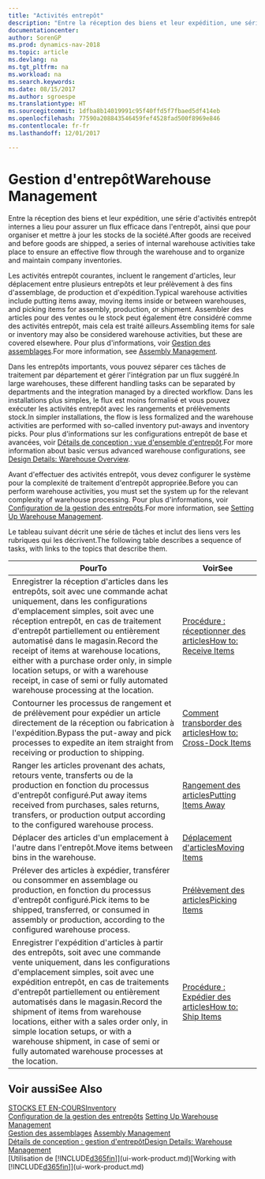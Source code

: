 ```yaml
---
title: "Activités entrepôt"
description: "Entre la réception des biens et leur expédition, une série d'activités entrepôt internes a lieu pour assurer un flux efficace dans l'entrepôt, ainsi que pour organiser et mettre à jour les stocks de la société."
documentationcenter: 
author: SorenGP
ms.prod: dynamics-nav-2018
ms.topic: article
ms.devlang: na
ms.tgt_pltfrm: na
ms.workload: na
ms.search.keywords: 
ms.date: 08/15/2017
ms.author: sgroespe
ms.translationtype: HT
ms.sourcegitcommit: 1dfba8b14019991c95f40ffd5f7fbaed5df414eb
ms.openlocfilehash: 77590a208843546459fef4528fad500f8969e846
ms.contentlocale: fr-fr
ms.lasthandoff: 12/01/2017

---
```

# <a name="warehouse-management"></a><span data-ttu-id="78e65-103">Gestion d'entrepôt</span><span class="sxs-lookup"><span data-stu-id="78e65-103">Warehouse Management</span></span>
<span data-ttu-id="78e65-104">Entre la réception des biens et leur expédition, une série d'activités entrepôt internes a lieu pour assurer un flux efficace dans l'entrepôt, ainsi que pour organiser et mettre à jour les stocks de la société.</span><span class="sxs-lookup"><span data-stu-id="78e65-104">After goods are received and before goods are shipped, a series of internal warehouse activities take place to ensure an effective flow through the warehouse and to organize and maintain company inventories.</span></span>

<span data-ttu-id="78e65-105">Les activités entrepôt courantes, incluent le rangement d'articles, leur déplacement entre plusieurs entrepôts et leur prélèvement à des fins d'assemblage, de production et d'expédition.</span><span class="sxs-lookup"><span data-stu-id="78e65-105">Typical warehouse activities include putting items away, moving items inside or between warehouses, and picking items for assembly, production, or shipment.</span></span> <span data-ttu-id="78e65-106">Assembler des articles pour des ventes ou le stock peut également être considéré comme des activités entrepôt, mais cela est traité ailleurs.</span><span class="sxs-lookup"><span data-stu-id="78e65-106">Assembling items for sale or inventory may also be considered warehouse activities, but these are covered elsewhere.</span></span> <span data-ttu-id="78e65-107">Pour plus d'informations, voir [Gestion des assemblages](assembly-assemble-items.md).</span><span class="sxs-lookup"><span data-stu-id="78e65-107">For more information, see [Assembly Management](assembly-assemble-items.md).</span></span>  

<span data-ttu-id="78e65-108">Dans les entrepôts importants, vous pouvez séparer ces tâches de traitement par département et gérer l'intégration par un flux suggéré.</span><span class="sxs-lookup"><span data-stu-id="78e65-108">In large warehouses, these different handling tasks can be separated by departments and the integration managed by a directed workflow.</span></span> <span data-ttu-id="78e65-109">Dans les installations plus simples, le flux est moins formalisé et vous pouvez exécuter les activités entrepôt avec les rangements et prélèvements stock.</span><span class="sxs-lookup"><span data-stu-id="78e65-109">In simpler installations, the flow is less formalized and the warehouse activities are performed with so-called inventory put-aways and inventory picks.</span></span> <span data-ttu-id="78e65-110">Pour plus d'informations sur les configurations entrepôt de base et avancées, voir [Détails de conception : vue d'ensemble d'entrepôt](design-details-warehouse-overview.md).</span><span class="sxs-lookup"><span data-stu-id="78e65-110">For more information about basic versus advanced warehouse configurations, see [Design Details: Warehouse Overview](design-details-warehouse-overview.md).</span></span>

<span data-ttu-id="78e65-111">Avant d'effectuer des activités entrepôt, vous devez configurer le système pour la complexité de traitement d'entrepôt appropriée.</span><span class="sxs-lookup"><span data-stu-id="78e65-111">Before you can perform warehouse activities, you must set the system up for the relevant complexity of warehouse processing.</span></span> <span data-ttu-id="78e65-112">Pour plus d'informations, voir [Configuration de la gestion des entrepôts](warehouse-setup-warehouse.md).</span><span class="sxs-lookup"><span data-stu-id="78e65-112">For more information, see [Setting Up Warehouse Management](warehouse-setup-warehouse.md).</span></span>

 <span data-ttu-id="78e65-113">Le tableau suivant décrit une série de tâches et inclut des liens vers les rubriques qui les décrivent.</span><span class="sxs-lookup"><span data-stu-id="78e65-113">The following table describes a sequence of tasks, with links to the topics that describe them.</span></span>   

|<span data-ttu-id="78e65-114">**Pour**</span><span class="sxs-lookup"><span data-stu-id="78e65-114">**To**</span></span>|<span data-ttu-id="78e65-115">**Voir**</span><span class="sxs-lookup"><span data-stu-id="78e65-115">**See**</span></span>|  
|------------|-------------|  
|<span data-ttu-id="78e65-116">Enregistrer la réception d'articles dans les entrepôts, soit avec une commande achat uniquement, dans les configurations d'emplacement simples, soit avec une réception entrepôt, en cas de traitement d'entrepôt partiellement ou entièrement automatisé dans le magasin.</span><span class="sxs-lookup"><span data-stu-id="78e65-116">Record the receipt of items at warehouse locations, either with a purchase order only, in simple location setups, or with a warehouse receipt, in case of semi or fully automated warehouse processing at the location.</span></span>|[<span data-ttu-id="78e65-117">Procédure : réceptionner des articles</span><span class="sxs-lookup"><span data-stu-id="78e65-117">How to: Receive Items</span></span>](warehouse-how-receive-items.md)|
|<span data-ttu-id="78e65-118">Contourner les processus de rangement et de prélèvement pour expédier un article directement de la réception ou fabrication à l'expédition.</span><span class="sxs-lookup"><span data-stu-id="78e65-118">Bypass the put-away and pick processes to expedite an item straight from receiving or production to shipping.</span></span>|[<span data-ttu-id="78e65-119">Comment transborder des articles</span><span class="sxs-lookup"><span data-stu-id="78e65-119">How to: Cross-Dock Items</span></span>](warehouse-how-to-cross-dock-items.md)|    
|<span data-ttu-id="78e65-120">Ranger les articles provenant des achats, retours vente, transferts ou de la production en fonction du processus d'entrepôt configuré.</span><span class="sxs-lookup"><span data-stu-id="78e65-120">Put away items received from purchases, sales returns, transfers, or production output according to the configured warehouse process.</span></span>|[<span data-ttu-id="78e65-121">Rangement des articles</span><span class="sxs-lookup"><span data-stu-id="78e65-121">Putting Items Away</span></span>](warehouse-put-away-items.md)|
|<span data-ttu-id="78e65-122">Déplacer des articles d'un emplacement à l'autre dans l'entrepôt.</span><span class="sxs-lookup"><span data-stu-id="78e65-122">Move items between bins in the warehouse.</span></span>|[<span data-ttu-id="78e65-123">Déplacement d'articles</span><span class="sxs-lookup"><span data-stu-id="78e65-123">Moving Items</span></span>](warehouse-move-items.md)|
|<span data-ttu-id="78e65-124">Prélever des articles à expédier, transférer ou consommer en assemblage ou production, en fonction du processus d'entrepôt configuré.</span><span class="sxs-lookup"><span data-stu-id="78e65-124">Pick items to be shipped, transferred, or consumed in assembly or production, according to the configured warehouse process.</span></span>|[<span data-ttu-id="78e65-125">Prélèvement des articles</span><span class="sxs-lookup"><span data-stu-id="78e65-125">Picking Items</span></span>](warehouse-pick-items.md)|
|<span data-ttu-id="78e65-126">Enregistrer l'expédition d'articles à partir des entrepôts, soit avec une commande vente uniquement, dans les configurations d'emplacement simples, soit avec une expédition entrepôt, en cas de traitements d'entrepôt partiellement ou entièrement automatisés dans le magasin.</span><span class="sxs-lookup"><span data-stu-id="78e65-126">Record the shipment of items from warehouse locations, either with a sales order only, in simple location setups, or with a warehouse shipment, in case of semi or fully automated warehouse processes at the location.</span></span>|[<span data-ttu-id="78e65-127">Procédure : Expédier des articles</span><span class="sxs-lookup"><span data-stu-id="78e65-127">How to: Ship Items</span></span>](warehouse-how-ship-items.md)|  

## <a name="see-also"></a><span data-ttu-id="78e65-128">Voir aussi</span><span class="sxs-lookup"><span data-stu-id="78e65-128">See Also</span></span>  
 [<span data-ttu-id="78e65-129">STOCKS ET EN-COURS</span><span class="sxs-lookup"><span data-stu-id="78e65-129">Inventory</span></span>](inventory-manage-inventory.md)  
 <span data-ttu-id="78e65-130">[Configuration de la gestion des entrepôts](warehouse-setup-warehouse.md)   </span><span class="sxs-lookup"><span data-stu-id="78e65-130">[Setting Up Warehouse Management](warehouse-setup-warehouse.md)   </span></span>  
 <span data-ttu-id="78e65-131">[Gestion des assemblages](assembly-assemble-items.md)  </span><span class="sxs-lookup"><span data-stu-id="78e65-131">[Assembly Management](assembly-assemble-items.md)  </span></span>  
[<span data-ttu-id="78e65-132">Détails de conception : gestion d'entrepôt</span><span class="sxs-lookup"><span data-stu-id="78e65-132">Design Details: Warehouse Management</span></span>](design-details-warehouse-management.md)  
 <span data-ttu-id="78e65-133">[Utilisation de [!INCLUDE[d365fin](includes/d365fin_md.md)]](ui-work-product.md)</span><span class="sxs-lookup"><span data-stu-id="78e65-133">[Working with [!INCLUDE[d365fin](includes/d365fin_md.md)]](ui-work-product.md)</span></span>  

